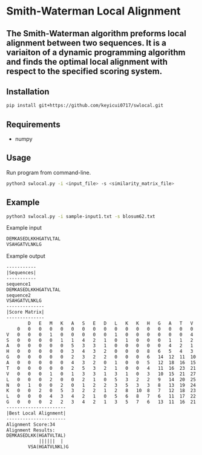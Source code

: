 # Smith-Waterman Local Alignment

## The Smith-Waterman algorithm preforms local alignment between two sequences. It is a variaiton of a dynamic programming algorithm and finds the optimal local alignment with respect to the specified scoring system.



## Installation
```bash
pip install git+https://github.com/keyicui0717/swlocal.git
```
## Requirements
* numpy
  
## Usage
Run program from command-line.
```bash
python3 swlocal.py -i <input_file> -s <similarity_matrix_file>
```
## Example
```bash
python3 swlocal.py -i sample-input1.txt -s blosum62.txt
```
Example input
```txt
DEMKASEDLKKHGATVLTAL
VSAHGATVLNKLG
```
Example output
```txt
-----------
|Sequences|
-----------
sequence1
DEMKASEDLKKHGATVLTAL
sequence2
VSAHGATVLNKLG
--------------
|Score Matrix|
--------------
		D	E	M	K	A	S	E	D	L	K	K	H	G	A	T	V	L	T	A	L
	0	0	0	0	0	0	0	0	0	0	0	0	0	0	0	0	0	0	0	0	0
V	0	0	0	1	0	0	0	0	0	1	0	0	0	0	0	0	4	2	1	0	1
S	0	0	0	0	1	1	4	2	1	0	1	0	0	0	1	1	2	2	3	2	0
A	0	0	0	0	0	5	3	3	1	0	0	0	0	0	4	2	1	1	2	7	5
H	0	0	0	0	0	3	4	3	2	0	0	0	8	6	5	4	3	2	1	5	4
G	0	0	0	0	0	2	3	2	2	0	0	0	6	14	12	11	10	9	8	7	6
A	0	0	0	0	0	4	3	2	0	1	0	0	5	12	18	16	15	14	13	12	11
T	0	0	0	0	0	2	5	3	2	1	0	0	4	11	16	23	21	20	19	18	17
V	0	0	0	1	0	1	3	3	1	3	1	0	3	10	15	21	27	25	24	23	22
L	0	0	0	2	0	0	2	1	0	5	3	2	2	9	14	20	25	31	29	28	27
N	0	1	0	0	2	0	1	2	2	3	5	3	3	8	13	19	24	29	31	29	28
K	0	0	2	0	5	3	2	2	1	2	8	10	8	7	12	18	23	28	29	30	28
L	0	0	0	4	3	4	2	1	0	5	6	8	7	6	11	17	22	27	28	28	34
G	0	0	0	2	2	3	4	2	1	3	5	7	6	13	11	16	21	26	27	28	32
----------------------
|Best Local Alignment|
----------------------
Alignment Score:34
Alignment Results:
DEMKASEDLKK(HGATVLTAL)
            ||||||  | 
        VSA(HGATVLNKL)G
```
